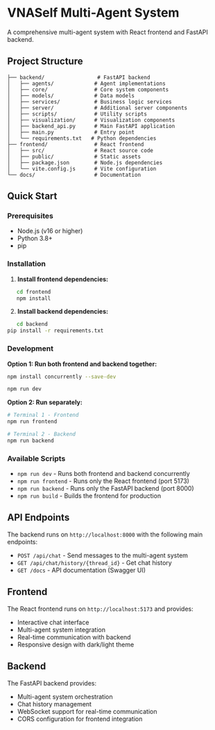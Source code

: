 # VNASelf Multi-Agent System

A comprehensive multi-agent system with React frontend and FastAPI backend.

## Project Structure

```
├── backend/                 # FastAPI backend
│   ├── agents/             # Agent implementations
│   ├── core/               # Core system components
│   ├── models/             # Data models
│   ├── services/           # Business logic services
│   ├── server/             # Additional server components
│   ├── scripts/            # Utility scripts
│   ├── visualization/      # Visualization components
│   ├── backend_api.py      # Main FastAPI application
│   ├── main.py             # Entry point
│   └── requirements.txt   # Python dependencies
├── frontend/               # React frontend
│   ├── src/                # React source code
│   ├── public/             # Static assets
│   ├── package.json        # Node.js dependencies
│   └── vite.config.js      # Vite configuration
└── docs/                   # Documentation
```

## Quick Start

### Prerequisites
- Node.js (v16 or higher)
- Python 3.8+
- pip

### Installation

1. **Install frontend dependencies:**
```bash
   cd frontend
   npm install
```

2. **Install backend dependencies:**
```bash
   cd backend
pip install -r requirements.txt
```

### Development

**Option 1: Run both frontend and backend together:**
```bash
npm install concurrently --save-dev
```

```bash
npm run dev
```

**Option 2: Run separately:**
```bash
# Terminal 1 - Frontend
npm run frontend

# Terminal 2 - Backend  
npm run backend
```

### Available Scripts

- `npm run dev` - Runs both frontend and backend concurrently
- `npm run frontend` - Runs only the React frontend (port 5173)
- `npm run backend` - Runs only the FastAPI backend (port 8000)
- `npm run build` - Builds the frontend for production

## API Endpoints

The backend runs on `http://localhost:8000` with the following main endpoints:

- `POST /api/chat` - Send messages to the multi-agent system
- `GET /api/chat/history/{thread_id}` - Get chat history
- `GET /docs` - API documentation (Swagger UI)

## Frontend

The React frontend runs on `http://localhost:5173` and provides:

- Interactive chat interface
- Multi-agent system integration
- Real-time communication with backend
- Responsive design with dark/light theme

## Backend

The FastAPI backend provides:

- Multi-agent system orchestration
- Chat history management
- WebSocket support for real-time communication
- CORS configuration for frontend integration
